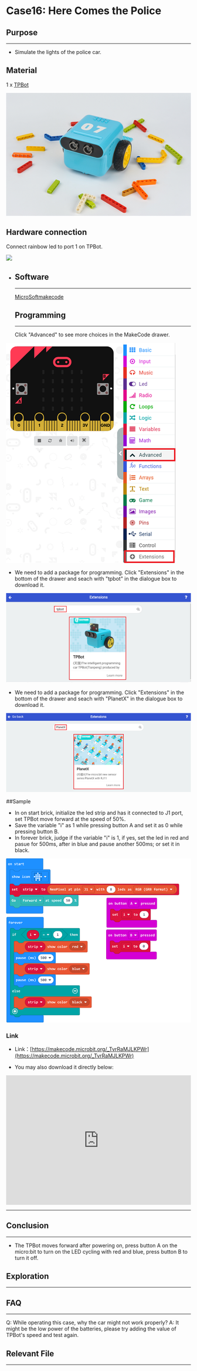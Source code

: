 # Case16: Here Comes the Police

## Purpose
---
- Simulate the lights of the police car. 

## Material

1 x [TPBot](https://item.taobao.com/item.htm?spm=a1z10.5-c-s.w4002-18602834185.41.68d15ccfBFHNPy&id=618758535761)



![](./images/TPBot_tianpeng_case_01_01.png)


## Hardware connection

Connect rainbow led to port 1 on TPBot. 


![](./_image/TPBot_tianpeng_case_16_03.png)




- ## Software

  ---

  [MicroSoftmakecode](https://makecode.microbit.org/#)


  ## Programming

  ---

  Click "Advanced" to see more choices in the MakeCode drawer. 

![](./images/TPBot_tianpeng_case_01_02.png)

- We need to add a package for programming. Click "Extensions" in the bottom of the drawer and seach with "tpbot" in the dialogue box to download it.  

![](./images/TPBot_tianpeng_case_01_03.png)

- We need to add a package for programming. Click "Extensions" in the bottom of the drawer and seach with "PlanetX" in the dialogue box to download it.  

![](./images/TPBot_tianpeng_case_15_03.png)

##Sample

- In on start brick, initialize the led strip and has it connected to J1 port, set TPBot move forward at the speed of 50%. 
-  Save the variable "i" as 1 while pressing button A and set it as 0 while pressing button B. 
- In forever brick, judge if the variable "i" is 1, if yes, set the led in red and pasue for 500ms, after in blue and pause another 500ms; or set it in black. 


![](./images/TPBot_tianpeng_case_16_04.png)


### Link
- Link：[https://makecode.microbit.org/_TvrRaMJLKPWr](https://makecode.microbit.org/_TvrRaMJLKPWr)

- You may also download it directly below:

<div style="position:relative;height:0;padding-bottom:70%;overflow:hidden;"><iframe style="position:absolute;top:0;left:0;width:100%;height:100%;" src="https://makecode.microbit.org/#pub:_TvrRaMJLKPWr" frameborder="0" sandbox="allow-popups allow-forms allow-scripts allow-same-origin"></iframe></div>  

---
## Conclusion 
---

- The TPBot moves forward after powering on, press button A on the micro:bit to turn on the LED cycling with red and blue, press button B to turn it off. 

## Exploration

---


## FAQ

---

Q: While operating this case, why the car might not work properly?
A: It might be the low power of the batteries, please try adding the value of TPBot's speed and test again. 

## Relevant File

---

